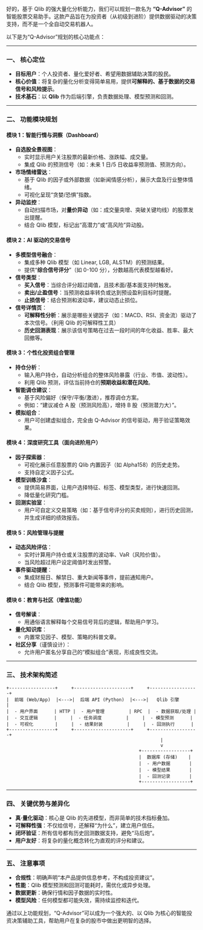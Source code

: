 好的，基于 Qlib 的强大量化分析能力，我们可以规划一款名为 **“Q-Advisor”** 的智能股票交易助手。这款产品旨在为投资者（从初级到进阶）提供数据驱动的决策支持，而不是一个全自动交易机器人。

以下是为“Q-Advisor”规划的核心功能点：

---

### 一、 核心定位

- **目标用户**：个人投资者、量化爱好者、希望用数据辅助决策的股民。
- **核心价值**：将复杂的量化分析变得简单易用，提供**可解释的、基于数据的交易信号和风险提示**。
- **技术基石**：以 **Qlib** 作为后端引擎，负责数据处理、模型预测和回测。

---

### 二、 功能模块规划

#### 模块 1：智能行情与洞察（Dashboard）

- **自选股全景视图**：
  - 实时显示用户关注股票的最新价格、涨跌幅、成交量。
  - 集成 Qlib 的预测信号（如：未来 1 日/5 日收益率预测值、预测方向）。
- **市场情绪雷达**：
  - 基于 Qlib 的因子或外部数据（如新闻情感分析），展示大盘及行业整体情绪。
  - 可视化呈现“贪婪/恐惧”指数。
- **异动监控**：
  - 自动扫描市场，对**量价异动**（如：成交量突增、突破关键均线）的股票发出提醒。
  - 结合 Qlib 模型，标记出“高潜力”或“高风险”异动股。

#### 模块 2：AI 驱动的交易信号

- **多模型信号融合**：
  - 集成多种 Qlib 模型（如 Linear, LGB, ALSTM）的预测结果。
  - 提供“**综合信号评分**”（如 0-100 分），分数越高代表模型越看好。
- **信号类型**：
  - **买入信号**：当综合评分超过阈值，且技术面/基本面支持时触发。
  - **卖出/止盈信号**：当预测收益率转负或达到预设盈利目标时提醒。
  - **止损信号**：结合预测和波动率，建议动态止损位。
- **信号详情页**：
  - **可解释性分析**：展示是哪些关键因子（如：MACD、RSI、资金流）驱动了本次信号。（利用 Qlib 的可解释性工具）
  - **历史回测表现**：展示该信号策略在过去一段时间的年化收益、胜率、最大回撤等。

#### 模块 3：个性化投资组合管理

- **持仓分析**：
  - 输入用户持仓，自动分析组合的整体风险暴露（行业、市值、波动性）。
  - 利用 Qlib 预测，评估当前持仓的**预期收益和潜在风险**。
- **智能调仓建议**：
  - 基于风险偏好（保守/平衡/激进），推荐调仓方案。
  - 例如：“建议减仓 A 股（预测风险高），增持 B 股（预测潜力大）”。
- **模拟组合**：
  - 用户可创建虚拟组合，完全由 Q-Advisor 的信号驱动，用于验证策略效果。

#### 模块 4：深度研究工具（面向进阶用户）

- **因子探索器**：
  - 可视化展示任意股票的 Qlib 内置因子（如 Alpha158）的历史走势。
  - 支持自定义因子公式。
- **模型训练沙盒**：
  - 提供简易界面，让用户选择特征、标签、模型类型，进行快速回测。
  - 降低量化研究门槛。
- **回测实验室**：
  - 用户可自定义交易策略（如：基于信号评分的买卖规则），进行历史回测，并生成详细的绩效报告。

#### 模块 5：风险管理与提醒

- **动态风险评估**：
  - 实时计算用户持仓或关注股票的波动率、VaR（风险价值）。
  - 当风险超过用户设定阈值时发出预警。
- **事件驱动提醒**：
  - 集成财报日、解禁日、重大新闻等事件，提前通知用户。
  - 结合 Qlib 模型，预测事件可能带来的影响。

#### 模块 6：教育与社区（增值功能）

- **信号解读**：
  - 用通俗语言解释每个交易信号背后的逻辑，帮助用户学习。
- **量化知识库**：
  - 内置常见因子、模型、策略的科普文章。
- **社区分享**（谨慎设计）：
  - 允许用户匿名分享自己的“模拟组合”表现，形成良性交流。

---

### 三、 技术架构简述

```
+-----------------+     +---------------------+     +------------------+
|  前端 (Web/App)  |<--->|  后端 API (Python)  |<--->|   Qlib 引擎      |
|  - 用户界面      | HTTP |  - 用户管理         | RPC  |  - 数据获取/处理 |
|  - 交互逻辑      |     |  - 任务调度         |     |  - 模型预测      |
|  - 可视化        |     |  - 结果封装         |     |  - 回测执行      |
+-----------------+     +---------------------+     +------------------+
                                                         |
                                                         v
                                                 +------------------+
                                                 |  数据库 (存储)    |
                                                 |  - 用户数据       |
                                                 |  - 模型结果       |
                                                 |  - 回测记录       |
                                                 +------------------+
```

---

### 四、 关键优势与差异化

- **真·量化驱动**：核心是 Qlib 的先进模型，而非简单的技术指标叠加。
- **可解释性强**：不仅给信号，还解释“为什么”，建立用户信任。
- **闭环验证**：所有信号都有历史回测数据支持，避免“马后炮”。
- **用户友好**：将复杂的量化概念转化为直观的评分和建议。

---

### 五、 注意事项

- **合规性**：明确声明“本产品提供信息参考，不构成投资建议”。
- **性能**：Qlib 模型预测和回测可能耗时，需优化或异步处理。
- **数据更新**：确保行情和因子数据的实时性。
- **模型风险**：任何模型都可能失效，需持续监控和迭代。

通过以上功能规划，“Q-Advisor”可以成为一个强大的、以 Qlib 为核心的智能投资决策辅助工具，帮助用户在复杂的股市中做出更明智的选择。

